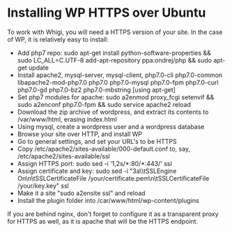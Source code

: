 # Installing WP HTTPS over Ubuntu
To work with Whigi, you will need a HTTPS version of your site. In the case of WP, it is relatively easy to install:
- Add php7 repo: sudo apt-get install python-software-properties && sudo LC_ALL=C.UTF-8 add-apt-repository ppa:ondrej/php && sudo apt-get update
- Install apache2, mysql-server, mysql-client, php7.0-cli php7.0-common libapache2-mod-php7.0 php7.0 php7.0-mysql php7.0-fpm php7.0-curl php7.0-gd php7.0-bz2 php7.0-mbstring [using apt-get]
- Set php7 modules for apache: sudo a2enmod proxy_fcgi setenvif && sudo a2enconf php7.0-fpm && sudo service apache2 reload
- Download the zip archive of wordpress, and extract its contents to /var/www/html, erasing index.html
- Using mysql, create a wordpress user and a wordpress database
- Browse your site over HTTP, and install WP
- Go to general settings, and set your URL's to be HTTPS
- Copy /etc/apache2/sites-available/000-default.conf to, say, /etc/apache2/sites-available/ssl
- Assign HTTPS port: sudo sed -i '1,2s/\*:80/*:443/' ssl
- Assign certificate and key: sudo sed -i "3a\\\tSSLEngine On\n\tSSLCertificateFile /your/certificate.pem\n\tSSLCertificateFile /your/key.key" ssl
- Make it a site "sudo a2ensite ssl" and reload
- Install the plugin folder into /car/www/html/wp-content/plugins

If you are behind nginx, don't forget to configure it as a transparent proxy for HTTPS as well, as it is apache that will be the HTTPS endpoint.
